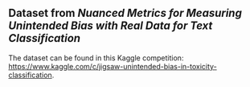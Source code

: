 ## Dataset from *Nuanced Metrics for Measuring Unintended Bias with Real Data for Text Classification*

The dataset can be found in this Kaggle competition: https://www.kaggle.com/c/jigsaw-unintended-bias-in-toxicity-classification.
